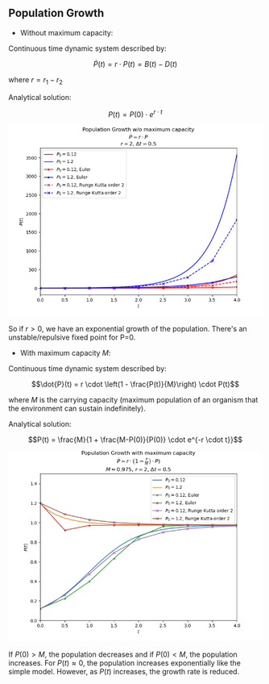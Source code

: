 ## Population Growth

* Without maximum capacity:

Continuous time dynamic system described by:

$$\dot{P}(t) = r \cdot P(t) = B(t) - D(t)$$

where $r = r_1 - r_2$

Analytical solution:

$$P(t) = P(0) \cdot e^{r \cdot t}$$

![img](./images/no_max_capacity.png)

So if $r > 0$, we have an exponential growth of the population. There's an unstable/repulsive
fixed point for P=0.

* With maximum capacity $M$:

Continuous time dynamic system described by:

$$\dot{P}(t) = r \cdot \left(1 - \frac{P(t)}{M}\right) \cdot P(t)$$

where $M$ is the carrying capacity (maximum population of an organism that
the environment can sustain indefinitely).

Analytical solution:

$$P(t) = \frac{M}{1 + \frac{M-P(0)}{P(0)} \cdot e^{-r \cdot t}}$$

![img](./images/max_capacity.png)

If $P(0) > M$, the population decreases and if $P(0) < M$, the population increases.
For $P(t) \approx 0$, the population increases exponentially like the simple model.
However, as $P(t)$ increases, the growth rate is reduced.
